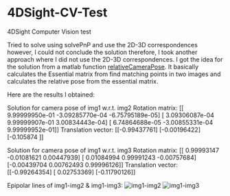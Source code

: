 # 4DSight-CV-Test
4DSight Computer Vision test

Tried to solve using solvePnP and use the 2D-3D correspondences however, I could not conclude the solution therefore, I took another approach where I did not use the 2D-3D correspondences. I got the idea for the solution from a matlab function [relativeCameraPose](https://www.mathworks.com/help/vision/ref/relativecamerapose.html#d123e153998). It basically calculates the Essential matrix from find matching points in two images and calculates the relative pose from the essential matrix.

Here are the results I obtained:

Solution for camera pose of img1 w.r.t. img2
Rotation matrix:
[[ 9.99999950e-01 -3.09285770e-04 -6.75795189e-05]
 [ 3.09306087e-04  9.99999907e-01  3.00834443e-04]
 [ 6.74864688e-05 -3.00855331e-04  9.99999952e-01]]
Translation vector:
[[-0.99437761]
 [-0.00196422]
 [-0.105874  ]]


Solution for camera pose of img1 w.r.t. img3
Rotation matrix:
[[ 0.99993147 -0.01081621  0.00447939]
 [ 0.01084994  0.99991243 -0.00757684]
 [-0.00439704  0.00762493  0.99996126]]
Translation vector:
[[-0.99264354]
 [ 0.02753369]
 [-0.11790126]]
 


Epipolar lines of img1-img2 & img1-img3:
![img1-img2](https://user-images.githubusercontent.com/63498645/134076133-1e8d79f8-7f76-44b8-8087-4ab917d613bc.png)
![img1-img3](https://user-images.githubusercontent.com/63498645/134076146-5ef760bb-cd1e-4f83-bf4c-02984b6b202e.png)


